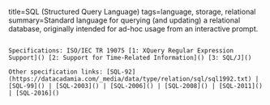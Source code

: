 title=SQL (Structured Query Language)
tags=language, storage, relational
summary=Standard language for querying (and updating) a relational database, originally intended for ad-hoc usage from an interactive prompt.
~~~~~~

Specifications: ISO/IEC TR 19075 [1: XQuery Regular Expression Support]() [2: Support for Time-Related Information]() [3: SQL/J]()

Other specification links: [SQL-92](https://datacadamia.com/_media/data/type/relation/sql/sql1992.txt) | [SQL-99]() | [SQL-2003]() | [SQL-2006]() | [SQL-2008]() | [SQL-2011]() | [SQL-2016]() 


